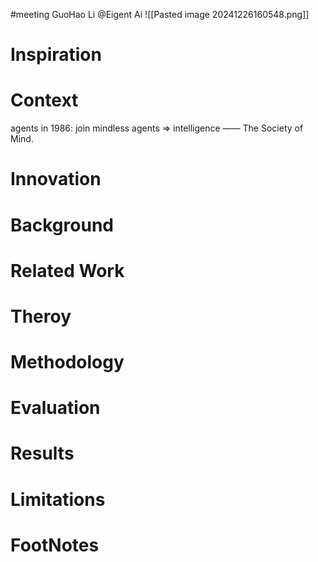 #meeting 
GuoHao Li
@Eigent Ai
![[Pasted image 20241226160548.png]]
# Inspiration


# Context
agents in 1986: join mindless agents $\Longrightarrow$ intelligence —— The Society of Mind. 





# Innovation



# Background



# Related Work



# Theroy



# Methodology



# Evaluation



# Results



# Limitations



# FootNotes
